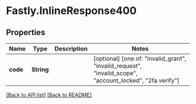 # Fastly.InlineResponse400

## Properties

Name | Type | Description | Notes
------------ | ------------- | ------------- | -------------
**code** | **String** |  | [optional]  [one of: "invalid_grant", "invalid_request", "invalid_scope", "account_locked", "2fa.verify"]


[[Back to API list]](../../README.md#endpoints) [[Back to README]](../../README.md)
